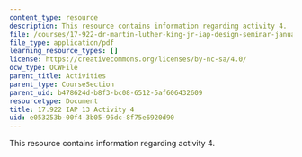 ```yaml
---
content_type: resource
description: This resource contains information regarding activity 4.
file: /courses/17-922-dr-martin-luther-king-jr-iap-design-seminar-january-iap-2013/e053253b00f43b0596dc8f75e6920d90_MIT17_922IAP13_Activity4.pdf
file_type: application/pdf
learning_resource_types: []
license: https://creativecommons.org/licenses/by-nc-sa/4.0/
ocw_type: OCWFile
parent_title: Activities
parent_type: CourseSection
parent_uid: b478624d-b8f3-bc08-6512-5af606432609
resourcetype: Document
title: 17.922 IAP 13 Activity 4
uid: e053253b-00f4-3b05-96dc-8f75e6920d90
---
```

This resource contains information regarding activity 4.